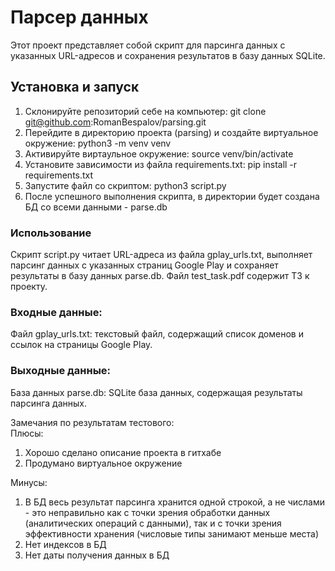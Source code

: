 # Парсер данных

Этот проект представляет собой скрипт для парсинга данных с указанных URL-адресов и сохранения результатов в базу данных SQLite.

## Установка и запуск
1. Склонируйте репозиторий себе на компьютер: git clone git@github.com:RomanBespalov/parsing.git
2. Перейдите в директорию проекта (parsing) и создайте виртуальное окружение: python3 -m venv venv
3. Активируйте виртаульное окружение: source venv/bin/activate
4. Установите зависимости из файла requirements.txt: pip install -r requirements.txt
5. Запустите файл со скриптом: python3 script.py
6. После успешного выполнения скрипта, в директории будет создана БД со всеми данными - parse.db

### Использование
Скрипт script.py читает URL-адреса из файла gplay_urls.txt, выполняет парсинг данных с указанных страниц Google Play и сохраняет результаты в базу данных parse.db. Файл test_task.pdf содержит ТЗ к проекту.

### Входные данные:

Файл gplay_urls.txt: текстовый файл, содержащий список доменов и ссылок на страницы Google Play.

### Выходные данные:

База данных parse.db: SQLite база данных, содержащая результаты парсинга данных.  
  
Замечания по результатам тестового:  
Плюсы:  
1. Хорошо сделано описание проекта в гитхабе  
2. Продумано виртуальное окружение
  
Минусы:  
1. В БД весь результат парсинга хранится одной строкой, а не числами - это неправильно как с точки зрения обработки данных (аналитических операций с данными), так и с точки зрения эффективности хранения (числовые типы занимают меньше места)  
2. Нет индексов в БД  
3. Нет даты получения данных в БД

